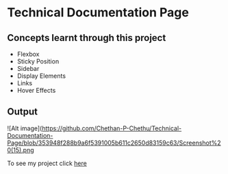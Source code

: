 # Technical Documentation Page

## Concepts learnt through this project 

- Flexbox
- Sticky Position
- Sidebar
- Display Elements
- Links
- Hover Effects

## Output
![Alt image](https://github.com/Chethan-P-Chethu/Technical-Documentation-Page/blob/353948f288b9a6f5391005b611c2650d83159c63/Screenshot%20(15).png

To see my project click [here](https://technical-documentation-page-coral.vercel.app/)

